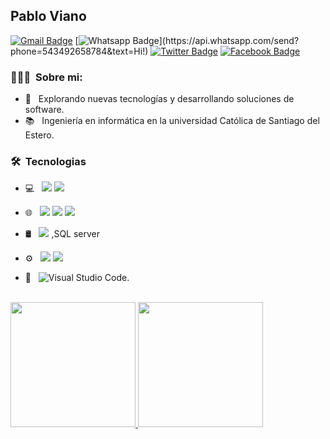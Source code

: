 ## Pablo Viano
[![Gmail Badge](https://img.shields.io/badge/-Gmail-c14438?style=flat-square&logo=Gmail&logoColor=white&link=pablo:pabloviano13@gmail.com)](pablo:pabloviano13@gmail.com)
[![Whatsapp Badge](https://img.shields.io/badge/-Whatsapp-4CA143?style=flat-square&labelColor=4CA143&logo=whatsapp&logoColor=white&link=https://api.whatsapp.com/send?phone=543492658784&text=Hi!)](https://api.whatsapp.com/send?phone=543492658784&text=Hi!)
[![Twitter Badge](https://img.shields.io/badge/-Twitter-1da1f2?style=flat-square&labelColor=1da1f2&logo=twitter&logoColor=white&link=https://www.twitter.com/pabloviano/)](https://www.twitter.com/pabloviano/)
[![Facebook Badge](https://img.shields.io/badge/-Facebook-3b5998?style=flat-square&labelColor=3b5998&logo=facebook&logoColor=white&link=https://www.facebook.com/pablo.viano1/)](https://www.facebook.com/pablo.viano1/)


<h3> 👨🏻‍💻 &nbsp;Sobre mi: </h3>

- 🤔 &nbsp; Explorando nuevas tecnologías y desarrollando soluciones de software.
- 📚 &nbsp; Ingeniería en informática en la universidad Católica de Santiago del Estero.

<h3> 🛠 &nbsp;Tecnologias</h3>

- 💻 &nbsp; <img src="https://img.shields.io/badge/c%23%20-%23239120.svg?&style=for-the-badge&logo=c-sharp&logoColor=white"/> <img src="https://img.shields.io/badge/python%20-%2314354C.svg?&style=for-the-badge&logo=python&logoColor=white"/>
- 🌐 &nbsp; <img src="https://img.shields.io/badge/html5%20-%23E34F26.svg?&style=for-the-badge&logo=html5&logoColor=white"/> <img src="https://img.shields.io/badge/css3%20-%231572B6.svg?&style=for-the-badge&logo=css3&logoColor=white"/> <img src="https://img.shields.io/badge/bootstrap%20-%23563D7C.svg?&style=for-the-badge&logo=bootstrap&logoColor=white"/>

- 🛢 &nbsp;
  <img src="https://img.shields.io/badge/mysql-%2300f.svg?&style=for-the-badge&logo=mysql&logoColor=white"/>
 ,SQL server
- ⚙️ &nbsp;
  <img src="https://img.shields.io/badge/git%20-%23F05033.svg?&style=for-the-badge&logo=git&logoColor=white"/> <img src="https://img.shields.io/badge/github%20-%23121011.svg?&style=for-the-badge&logo=github&logoColor=white"/>

- 🔧 &nbsp;
 ![Visual Studio Code](https://img.shields.io/badge/-VsCode-2C2C32?style=flat-square&logo=visual-studio-code&logoColor=0078D7).


<br/>

<a href="https://github.com/PabloViano">
  <img height="200em" src="https://github-readme-stats.vercel.app/api?username=PabloViano&theme=buefy&show_icons=true" />
  <img height="200em" src="https://github-readme-stats.vercel.app/api/top-langs/?username=PabloViano&theme=buefy&layout=compact" />
</a>

<br/>

